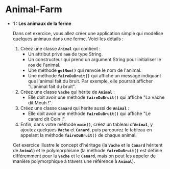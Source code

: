 # Animal-Farm
- **1 : Les animaux de la ferme**
    
    Dans cet exercice, vous allez créer une application simple qui modélise quelques animaux dans une ferme. Voici les détails :
    
    1. Créez une classe **`Animal`** qui contient :
        - Un attribut privé **`nom`** de type String.
        - Un constructeur qui prend un argument String pour initialiser le **`nom`** de l'animal.
        - Une méthode **`getNom()`** qui renvoie le nom de l'animal.
        - Une méthode **`faireDuBruit()`** qui affiche un message indiquant que l'animal fait du bruit. Par exemple, elle pourrait afficher "L'animal fait du bruit".
    2. Créez une classe **`Vache`** qui hérite de **`Animal`** :
        - Elle doit avoir une méthode **`faireDuBruit()`** qui affiche "La vache dit Meuh !".
    3. Créez une classe **`Canard`** qui hérite aussi de **`Animal`** :
        - Elle doit avoir une méthode **`faireDuBruit()`** qui affiche "Le canard dit Coin !".
    4. Enfin, dans votre méthode **`main()`**, créez un tableau d'**`Animal`**, y ajoutez quelques **`Vache`** et **`Canard`**, puis parcourez le tableau en appelant la méthode **`faireDuBruit()`** de chaque animal.
    
    Cet exercice illustre le concept d'héritage (la **`Vache`** et le **`Canard`** héritent de **`Animal`**) et le polymorphisme (la méthode **`faireDuBruit()`** est définie différemment pour la **`Vache`** et le **`Canard`**, mais on peut les appeler de manière polymorphique à travers une référence à **`Animal`**).
